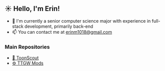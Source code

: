 ## ☀️ Hello, I'm Erin! 
- 🌱 I'm currently a senior computer science major with experience in full-stack development, primarily back-end
- 📫 You can contact me at erinm1018@gmail.com

### Main Repositories
- [🥇 ToonScout](https://github.com/stars/erin-miller/lists/toonscout)
- [⚙️ TTGW Mods](https://github.com/stars/erin-miller/lists/ttgw-mods)
